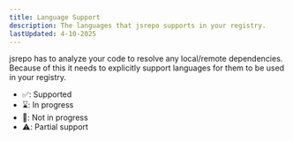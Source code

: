 ```yaml
---
title: Language Support
description: The languages that jsrepo supports in your registry.
lastUpdated: 4-10-2025
---
```


<script>
    import { LanguageSupport } from "$lib/components/site/docs";
</script>

jsrepo has to analyze your code to resolve any local/remote dependencies. Because of this it needs to explicitly support languages for them to be used in your registry.

- ✅: Supported
- ⌛️: In progress
- 🚫: Not in progress
- ⚠️: Partial support

<LanguageSupport/>
